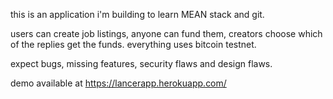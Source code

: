 this is an application i'm building to learn MEAN stack and git.

users can create job listings, anyone can fund them, creators choose which of the replies get the funds. everything uses bitcoin testnet.

expect bugs, missing features, security flaws and design flaws. 

demo available at https://lancerapp.herokuapp.com/
